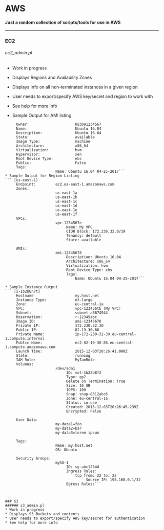 # AWS
#### Just a random collection of scripts/tools for use in AWS
---
### EC2
###### ec2_admin.pl
* Work in progress
* Displays Regions and Availability Zones
* Displays info on all non-terminated instances in a given region
* User needs to export/specify AWS key/secret and region to work with
* See help for more info

* Sample Output for AMI listing
``` [ami-12345678]
     Owner:                     083091234567
     Name:                      Ubuntu 16.04
     Description:               Ubuntu 16.04
     State:                     available
     Image Type:                machine
     Architecture:              x86_64
     Virtualization:            hvm
     Hypervisor:                xen
     Root Device Type:          ebs
     Public:                    False
     Tags:
                       Name: Ubuntu 16.04 04-25-2017```
* Sample Output for Region Listing
``` [us-east-1]
     Endpoint:         ec2.us-east-1.amazonaws.com
     Zones:
                       us-east-1a
                       us-east-1b
                       us-east-1c
                       us-east-1d
                       us-east-1e
                       us-east-1f
     VPCs:
                       vpc-1234567e
                            Name: My VPC
                            CIDR Block: 172.230.32.0/19
                            Tenancy: default
                            State: available

     AMIs:
                       ami-12345678
                            Description: Ubuntu 16.04
                            Architecture: x86_64
                            Virtualization: hvm
                            Root Device Type: ebs
                            Tags:
                                Name: Ubuntu 16.04 04-25-2017```

* Sample Instance Output
``` [i-1b2b6n7t]
     Hostname                   my.host.net
     Instance Type:             m3.large
     Zone:                      eu-central-1a
     VPC:                       vpc-123456tb (My VPC)
     Subnet:                    subnet-a3674944
     Reservation:               r-12345abc
     Image ID:                  ami-12345678
     Private IP:                172.230.32.30
     Public IP:                 82.19.30.88
     Private Name:              ip-172-230-32-30.eu-central-1.compute.internal
     Public Name:               ec2-82-19-30-88.eu-central-1.compute.amazonaws.com
     Launch Time:               2015-12-03T20:26:41.000Z
     State:                     running
     IAM Role:                  MyIamRole
     Volumes:
                       /dev/sda1
                            ID: vol-1b23b8f2
                            Type: gp2
                            Delete on Termination: True
                            Size: 16 GB
                            IOPS: 100
                            Snap: snap-8312abc6
                            Zone: eu-central-1a
                            Status: in-use
                            Created: 2015-12-03T20:26:45.239Z
                            Encrypted: False

     User Data:
                       my-data1=foo
                       my-data2=bar
                       my-data3=lorem ipsum

     Tags:
                       Name: my.host.net
                       OS: Ubuntu

     Security Groups:
                       mySG-1
                            ID: sg-abc1234d
                            Ingress Rules:
                                tcp from: 22 to: 22
                                     Source IP: 198.168.0.1/32
                            Egress Rules:```


---
### S3
###### s3_admin.pl
* Work in progress
* Displays S3 Buckets and contents
* User needs to export/specify AWS key/secret for authentication
* See help for more info

